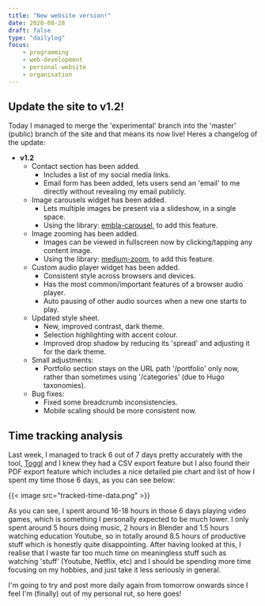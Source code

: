 ```yaml
---
title: "New website version!"
date: 2020-08-28
draft: false
type: "dailylog"
focus:
    - programming
    - web-development
    - personal-website
    - organisation
---
```


## Update the site to v1.2!

Today I managed to merge the 'experimental' branch into the 'master' (public) branch of the site and that means its now live! Heres a changelog of the update:

- **v1.2**
    - Contact section has been added.
        - Includes a list of my social media links.
        - Email form has been added, lets users send an 'email' to me directly without revealing my email publicly.
    - Image carousels widget has been added.
        - Lets multiple images be present via a slideshow, in a single space.
        - Using the library: [embla-carousel](https://github.com/davidcetinkaya/embla-carousel), to add this feature.
    - Image zooming has been added.
        - Images can be viewed in fullscreen now by clicking/tapping any content image.
        - Using the library: [medium-zoom](https://github.com/francoischalifour/medium-zoom), to add this feature.
    - Custom audio player widget has been added.
        - Consistent style across browsers and devices.
        - Has the most common/important features of a browser audio player.
        - Auto pausing of other audio sources when a new one starts to play.
    - Updated style sheet.
        - New, improved contrast, dark theme.
        - Selection highlighting with accent colour.
        - Improved drop shadow by reducing its 'spread' and adjusting it for the dark theme.
    - Small adjustments:
        - Portfolio section stays on the URL path '/portfolio' only now, rather than sometimes using '/categories' (due to Hugo taxonomies).
    - Bug fixes:
        - Fixed some breadcrumb inconsistencies.
        - Mobile scaling should be more consistent now.

## Time tracking analysis

Last week, I managed to track 6 out of 7 days pretty accurately with the tool, [Toggl](https://toggl.com) and I knew they had a CSV export feature but I also found their PDF export feature which includes a nice detailed pie chart and list of how I spent my time those 6 days, as you can see below:

{{< image src="tracked-time-data.png" >}}

As you can see, I spent around 16-18 hours in those 6 days playing video games, which is something I personally expected to be much lower. I only spent around 5 hours doing music, 2 hours in Blender and 1.5 hours watching education Youtube, so in totally around 8.5 hours of productive stuff which is honestly quite disappointing. After having looked at this, I realise that I waste far too much time on meaningless stuff such as watching 'stuff' (Youtube, Netflix, etc) and I should be spending more time focusing on my hobbies, and just take it less seriously in general.

I'm going to try and post more daily again from tomorrow onwards since I feel I'm (finally) out of my personal rut, so here goes!